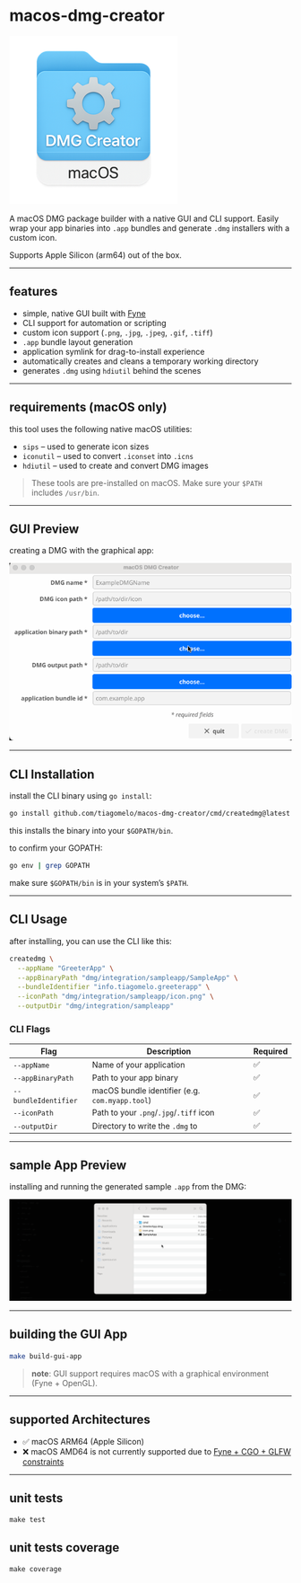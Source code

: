 # macos-dmg-creator

![logo](docs/logo.png)

A macOS DMG package builder with a native GUI and CLI support. Easily wrap your app binaries into `.app` bundles and generate `.dmg` installers with a custom icon.

Supports Apple Silicon (arm64) out of the box.

---

## features

- simple, native GUI built with [Fyne](https://fyne.io)
- CLI support for automation or scripting
- custom icon support (`.png`, `.jpg`, `.jpeg`, `.gif`, `.tiff`)
- `.app` bundle layout generation
- application symlink for drag-to-install experience
- automatically creates and cleans a temporary working directory
- generates `.dmg` using `hdiutil` behind the scenes

---

## requirements (macOS only)

this tool uses the following native macOS utilities:

- `sips` – used to generate icon sizes
- `iconutil` – used to convert `.iconset` into `.icns`
- `hdiutil` – used to create and convert DMG images

> These tools are pre-installed on macOS. Make sure your `$PATH` includes `/usr/bin`.

---

## GUI Preview

creating a DMG with the graphical app:

![GUI Preview](docs/creating.gif)

---

## CLI Installation

install the CLI binary using `go install`:

```bash
go install github.com/tiagomelo/macos-dmg-creator/cmd/createdmg@latest
````

this installs the binary into your `$GOPATH/bin`.

to confirm your GOPATH:

```bash
go env | grep GOPATH
```

make sure `$GOPATH/bin` is in your system’s `$PATH`.

---

## CLI Usage

after installing, you can use the CLI like this:

```bash
createdmg \
  --appName "GreeterApp" \
  --appBinaryPath "dmg/integration/sampleapp/SampleApp" \
  --bundleIdentifier "info.tiagomelo.greeterapp" \
  --iconPath "dmg/integration/sampleapp/icon.png" \
  --outputDir "dmg/integration/sampleapp"
```

### CLI Flags

| Flag                 | Description                                     | Required |
| -------------------- | ----------------------------------------------- | -------- |
| `--appName`          | Name of your application                        | ✅        |
| `--appBinaryPath`    | Path to your app binary                         | ✅        |
| `--bundleIdentifier` | macOS bundle identifier (e.g. `com.myapp.tool`) | ✅        |
| `--iconPath`         | Path to your `.png`/`.jpg`/`.tiff` icon         | ✅        |
| `--outputDir`        | Directory to write the `.dmg` to                | ✅        |

---

## sample App Preview

installing and running the generated sample `.app` from the DMG:

![Sample App Run](docs/installing.gif)

---

## building the GUI App

```bash
make build-gui-app
```

> **note**: GUI support requires macOS with a graphical environment (Fyne + OpenGL).

---

## supported Architectures

* ✅ macOS ARM64 (Apple Silicon)
* ❌ macOS AMD64 is not currently supported due to [Fyne + CGO + GLFW constraints](https://github.com/fyne-io/fyne/issues)


---

## unit tests

```
make test
```

## unit tests coverage

```
make coverage
```
